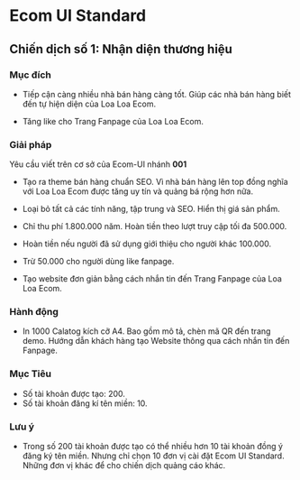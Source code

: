# Ecom UI Standard

## Chiến dịch số 1: Nhận diện thương hiệu

### Mục đích

- Tiếp cận càng nhiều nhà bán hàng càng tốt. Giúp các nhà bán hàng biết đến tự hiện diện của Loa Loa Ecom.

- Tăng like cho Trang Fanpage của Loa Loa Ecom.


### Giải pháp

Yêu cầu viết trên cơ sở của Ecom-UI nhánh **001**

- Tạo ra theme bán hàng chuẩn SEO. Vì nhà bán hàng lên top đồng nghĩa với Loa Loa Ecom được tăng uy tín và quảng bá rộng hơn nữa.

- Loại bỏ tất cả các tính năng, tập trung và SEO. Hiển thị giá sản phẩm.

- Chỉ thu phí 1.800.000 năm. Hoàn tiền theo lượt truy cập tối đa 500.000.

- Hoàn tiền nếu người đã sử dụng giới thiệu cho người khác 100.000.

- Trừ 50.000 cho người dùng like fanpage.

- Tạo website đơn giản bằng cách nhắn tin đến Trang Fanpage của Loa Loa Ecom.

### Hành động

- In 1000 Calatog kích cỡ A4. Bao gồm mô tả, chèn mã QR đến trang demo. Hướng dẫn khách hàng tạo Website thông qua cách nhắn tin đến Fanpage.

### Mục Tiêu

- Số tài khoản được tạo: 200.
- Số tài khoản đăng kí tên miền: 10.

### Lưu ý

- Trong số 200 tài khoản được tạo có thể nhiều hơn 10 tài khoản đồng ý đăng ký tên miền. Nhưng chỉ chọn 10 đơn vị cài đặt Ecom UI Standard. Những đơn vị khác để cho chiến dịch quảng cáo khác.

